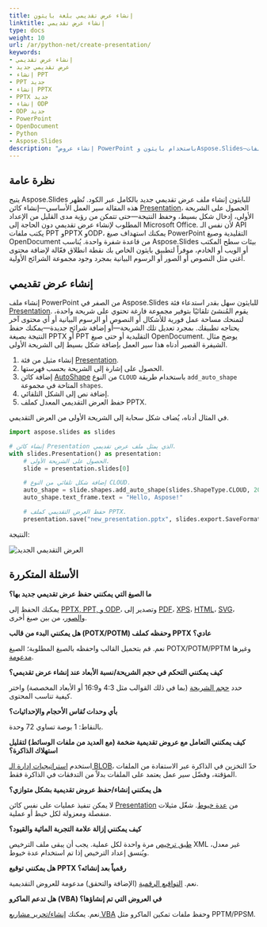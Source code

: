 ```yaml
---
title: إنشاء عرض تقديمي بلغة بايثون
linktitle: إنشاء عرض تقديمي
type: docs
weight: 10
url: /ar/python-net/create-presentation/
keywords:
- إنشاء عرض تقديمي
- عرض تقديمي جديد
- إنشاء PPT
- PPT جديد
- إنشاء PPTX
- PPTX جديد
- إنشاء ODP
- ODP جديد
- PowerPoint
- OpenDocument
- Python
- Aspose.Slides
description: "إنشاء عروض PowerPoint باستخدام بايثون وAspose.Slides—إنتاج ملفات PPT وPPTX وODP، الاستفادة من دعم OpenDocument، وحفظها برمجياً للحصول على نتائج موثوقة."
---
```


## **نظرة عامة**

يتيح Aspose.Slides للبايثون إنشاء ملف عرض تقديمي جديد بالكامل عبر الكود. تُظهر هذه المقالة سير العمل الأساسي—إنشاء كائن [Presentation](https://reference.aspose.com/slides/python-net/aspose.slides/presentation/)، الحصول على الشريحة الأولى، إدخال شكل بسيط، وحفظ النتيجة—حتى تتمكن من رؤية مدى القليل من الإعداد المطلوب لإنشاء عرض تقديمي دون الحاجة إلى Microsoft Office. لأن نفس الـ API يكتب ملفات PPT وPPTX وODP، يمكنك استهداف صيغ PowerPoint التقليدية وصيغ OpenDocument من قاعدة شفرة واحدة. يُناسب Aspose.Slides بيئات سطح المكتب أو الويب أو الخادم، موفراً لتطبيق بايثون الخاص بك نقطة انطلاق فعّالة لإضافة محتوى أغنى مثل النصوص أو الصور أو الرسوم البيانية بمجرد وجود مجموعة الشرائح الأولية.

## **إنشاء عرض تقديمي**

إنشاء ملف PowerPoint من الصفر في Aspose.Slides للبايثون سهل بقدر استدعاء فئة [Presentation](https://reference.aspose.com/slides/python-net/aspose.slides/presentation/). يقوم المُنشئ تلقائيًا بتوفير مجموعة فارغة تحتوي على شريحة واحدة، لتمنحك مساحة عمل فورية للأشكال أو النصوص أو الرسوم البيانية أو أي محتوى آخر يحتاجه تطبيقك. بمجرد تعديل تلك الشريحة—أو إضافة شرائح جديدة—يمكنك حفظ النتيجة بصيغة PPTX أو PPT التقليدية أو حتى صيغ OpenDocument. يوضح مثال الشيفرة القصير أدناه هذا سير العمل بإضافة شكل بسيط إلى الشريحة الأولى.

1. إنشاء مثيل من فئة [Presentation](https://reference.aspose.com/slides/python-net/aspose.slides/presentation/).
2. الحصول على إشارة إلى الشريحة بحسب فهرستها.
3. إضافة كائن [AutoShape](https://reference.aspose.com/slides/python-net/aspose.slides/autoshape/) من النوع `CLOUD` باستخدام طريقة `add_auto_shape` المتاحة في مجموعة `shapes`.
4. إضافة نص إلى الشكل التلقائي.
5. حفظ العرض التقديمي المعدل كملف PPTX.

في المثال أدناه، يُضاف شكل سحابة إلى الشريحة الأولى من العرض التقديمي.

```py
import aspose.slides as slides

# إنشاء كائن Presentation الذي يمثل ملف عرض تقديمي.
with slides.Presentation() as presentation:
    # الحصول على الشريحة الأولى.
    slide = presentation.slides[0]

    # إضافة شكل تلقائي من النوع CLOUD.
    auto_shape = slide.shapes.add_auto_shape(slides.ShapeType.CLOUD, 20, 20, 200, 80)
    auto_shape.text_frame.text = "Hello, Aspose!"

    # حفظ العرض التقديمي كملف PPTX.
    presentation.save("new_presentation.pptx", slides.export.SaveFormat.PPTX)
```

النتيجة:

![العرض التقديمي الجديد](new_presentation.png)

## **الأسئلة المتكررة**

**ما الصيغ التي يمكنني حفظ عرض تقديمي جديد بها؟**

يمكنك الحفظ إلى [PPTX, PPT, و ODP](/slides/ar/python-net/save-presentation/)، وتصدير إلى [PDF](/slides/ar/python-net/convert-powerpoint-to-pdf/)، [XPS](/slides/ar/python-net/convert-powerpoint-to-xps/)، [HTML](/slides/ar/python-net/convert-powerpoint-to-html/)، [SVG](/slides/ar/python-net/convert-powerpoint-to-png/)، و[الصور](/slides/ar/python-net/convert-powerpoint-to-png/)، من بين صيغ أخرى.

**هل يمكنني البدء من قالب (POTX/POTM) وحفظه كملف PPTX عادي؟**

نعم. قم بتحميل القالب واحفظه بالصيغ المطلوبة؛ الصيغ POTX/POTM/PPTM وغيرها [مدعومة](/slides/ar/python-net/supported-file-formats/).

**كيف يمكنني التحكم في حجم الشريحة/نسبة الأبعاد عند إنشاء عرض تقديمي؟**

حدد [حجم الشريحة](/slides/ar/python-net/slide-size/) (بما في ذلك القوالب مثل 4:3 و16:9 أو الأبعاد المخصصة) واختر كيفية تناسب المحتوى.

**بأي وحدات تُقاس الأحجام والإحداثيات؟**

بالنقاط: 1 بوصة تساوي 72 وحدة.

**كيف يمكنني التعامل مع عروض تقديمية ضخمة (مع العديد من ملفات الوسائط) لتقليل استهلاك الذاكرة؟**

استخدم [استراتيجيات إدارة الـ BLOB](/slides/ar/python-net/manage-blob/)، حدّ التخزين في الذاكرة عبر الاستفادة من الملفات المؤقتة، وفضّل سير عمل يعتمد على الملفات بدلاً من التدفقات في الذاكرة فقط.

**هل يمكنني إنشاء/حفظ عروض تقديمية بشكل متوازي؟**

لا يمكن تنفيذ عمليات على نفس كائن [Presentation](https://reference.aspose.com/slides/python-net/aspose.slides/presentation/) من [عدة خيوط](/slides/ar/python-net/multithreading/). شغّل مثيلات منفصلة ومعزولة لكل خيط أو عملية.

**كيف يمكنني إزالة علامة التجربة المائية والقيود؟**

[طبق ترخيص](/slides/ar/python-net/licensing/) مرة واحدة لكل عملية. يجب أن يبقى ملف الترخيص XML غير معدل، ويُنسق إعداد الترخيص إذا تم استخدام عدة خيوط.

**هل يمكنني توقيع PPTX رقمياً بعد إنشائه؟**

نعم. [التواقيع الرقمية](/slides/ar/python-net/digital-signature-in-powerpoint/) (الإضافة والتحقق) مدعومة للعروض التقديمية.

**هل تدعم الماكرو (VBA) في العروض التي تم إنشاؤها؟**

نعم. يمكنك [إنشاء/تحرير مشاريع VBA](/slides/ar/python-net/presentation-via-vba/) وحفظ ملفات تمكين الماكرو مثل PPTM/PPSM.